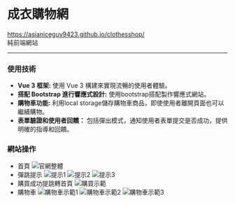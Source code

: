 # 成衣購物網
https://asianiceguy9423.github.io/clothesshop/
<br>
純前端網站
<hr>

### 使用技術
- **Vue 3 框架:** 使用 Vue 3 構建來實現流暢的使用者體驗。
- **搭配 Bootstrap 進行響應式設計:** 使用bootstrap搭配製作響應式網站。
- **購物車功能:** 利用local storage儲存購物車商品，即使使用者離開頁面也可以繼續購物。
- **表單驗證和使用者回饋：** 包括彈出模式，通知使用者表單提交是否成功，提供明確的指導和回饋。

### 網站操作
- 首頁
![官網整體](https://github.com/user-attachments/assets/4f9a3bb0-76ed-492b-9047-364d065c0a9e)
- 彈跳提示
![提示1](https://github.com/user-attachments/assets/aeb7b503-db07-48ad-b09d-f279cf26543b)
![提示2](https://github.com/user-attachments/assets/805f1b4d-54f1-4b36-9318-57f319882dde)
![提示3](https://github.com/user-attachments/assets/42d76430-af6a-4f2d-a51a-c0eaa1eeeb6a)
- 購買成功提跳轉首頁
![購買示範](https://github.com/user-attachments/assets/452acd8c-5996-463b-a819-4904d099609c)
- 購物車
![購物車示範1](https://github.com/user-attachments/assets/406b734a-2b6a-4a8b-af35-c9d5f1cd14ad)
![購物車示範2](https://github.com/user-attachments/assets/c63de1cf-5acf-4b04-8503-3f0b4c79bb7e)
![購物車示範3](https://github.com/user-attachments/assets/60e3c401-90ac-413d-b3af-8d1634c2f857)

